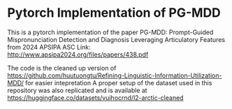 # Pytorch Implementation of PG-MDD

This is a pytorch implementation of the paper PG-MDD: Prompt-Guided Mispronunciation Detection and Diagnosis Leveraging Articulatory Features from 2024 APSIPA ASC 
Link: http://www.apsipa2024.org/files/papers/438.pdf

The code is the cleaned up version of https://github.com/huutuongtu/Refining-Linguistic-Information-Utilization-MDD/ for easier intepretation 
A proper setup of the dataset used in this repository was also replicated and is available at https://huggingface.co/datasets/vuihocrnd/l2-arctic-cleaned
